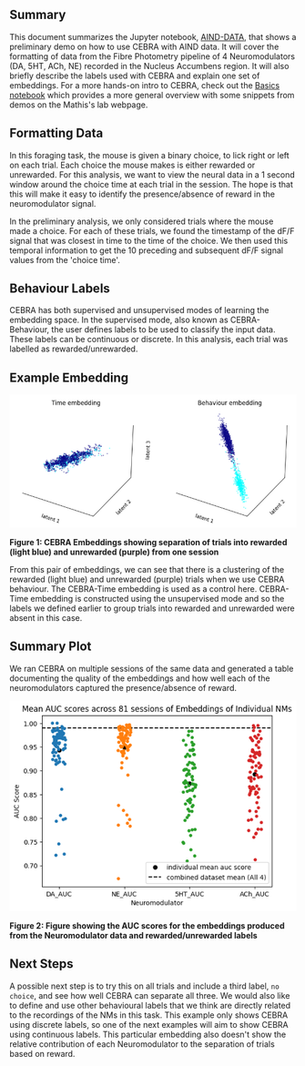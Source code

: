 ## Summary
This document summarizes the Jupyter notebook, [AIND-DATA](https://github.com/BrianNGitahi/BrianNGitahi.github.io/blob/main/docs/notebooks/AIND-Data.ipynb), that shows a preliminary demo on how to use CEBRA with AIND data. It will cover the formatting of data from the Fibre Photometry pipeline of 4 Neuromodulators (DA, 5HT, ACh, NE) recorded in the Nucleus Accumbens region. It will also briefly describe the labels used with CEBRA and explain one set of embeddings. For a more hands-on intro to CEBRA, check out the [Basics notebook](notebooks/Basics.ipynb) which provides a more general overview with some snippets from demos on the Mathis's lab webpage.


## Formatting Data
In this foraging task, the mouse is given a binary choice, to lick right or left on each trial. Each choice the mouse makes is either rewarded or unrewarded. For this analysis, we want to view the neural data in a 1 second window around the choice time at each trial in the session. The hope is that this will make it easy to identify the presence/absence of reward in the neuromodulator signal.

In the preliminary analysis, we only considered trials where the mouse made a choice. For each of these trials, we found the timestamp of the dF/F signal that was closest in time to the time of the choice. We then used this temporal information to get the 10 preceding and subsequent dF/F signal values from the 'choice time'.

## Behaviour Labels
CEBRA has both supervised and unsupervised modes of learning the embedding space. In the supervised mode, also known as CEBRA-Behaviour, the user defines labels to be used to classify the input data. These labels can be continuous or discrete. In this analysis, each trial was labelled as rewarded/unrewarded.

## Example Embedding
![CEBRA Embeddings showing separation of trials into rewarded (light blue) and unrewarded (purple) from one session](Exmple_embedding.png)

**Figure 1: CEBRA Embeddings showing separation of trials into rewarded (light blue) and unrewarded (purple) from one session**

From this pair of embeddings, we can see that there is a clustering of the rewarded (light blue) and unrewarded (purple) trials when we use CEBRA behaviour. The CEBRA-Time embedding is used as a control here. CEBRA-Time embedding is constructed using the unsupervised mode and so the labels we defined earlier to group trials into rewarded and unrewarded were absent in this case.

## Summary Plot

We ran CEBRA on multiple sessions of the same data and generated a table documenting the quality of the embeddings and how well each of the neuromodulators captured the presence/absence of reward.

![Figure showing the AUC scores for the embeddings produced from the Neuromodulator data and rewarded/unrewarded labels](summary_140.png)

**Figure 2: Figure showing the AUC scores for the embeddings produced from the Neuromodulator data and rewarded/unrewarded labels**

## Next Steps
A possible next step is to try this on all trials and include a third label, `no choice`, and see how well CEBRA can separate all three. We would also like to define and use other behavioural labels that we think are directly related to the recordings of the NMs in this task. This example only shows CEBRA using discrete labels, so one of the next examples will aim to show CEBRA using continuous labels. This particular embedding also doesn't show the relative contribution of each Neuromodulator to the separation of trials based on reward.
